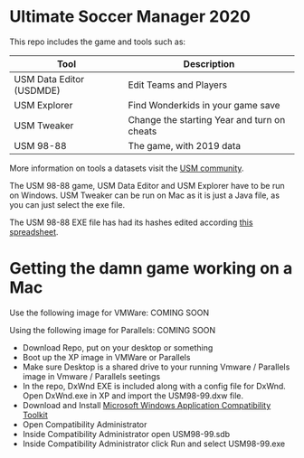 # Ultimate Soccer Manager 2020

This repo includes the game and tools such as:

| Tool | Description |
|---|---|
| USM Data Editor (USDMDE) | Edit Teams and Players |
| USM Explorer | Find Wonderkids in your game save |
| USM Tweaker | Change the starting Year and turn on cheats |
| USM 98-88 | The game, with 2019 data | 

More information on tools a datasets visit the [USM community](http://usm.dynamic-mess.com/downloads/tools/).

The USM 98-88 game, USM Data Editor and USM Explorer have to be run on Windows. USM Tweaker can be run on Mac as it is just a Java file, as you can just select the exe file.

The USM 98-88 EXE file has had its hashes edited according [this spreadsheet](https://docs.google.com/spreadsheets/d/17TogN3t7KEJG2iqTcW-Yw57upIHOR9e5NWLWhP6Dsq8/edit?fbclid=IwAR06JqrBO7tsmDdjwzfzbQGSjMY1l_-4p8SrMlgV5sCH8OSgP0IkvOCJCbA#gid=427331404).

# Getting the damn game working on a Mac

Use the following image for VMWare: COMING SOON

Using the following image for Parallels: COMING SOON

* Download Repo, put on your desktop or something
* Boot up the XP image in VMWare or Parallels
* Make sure Desktop is a shared drive to your running Vmware / Parallels image in Vmware / Parallels seetings 
* In the repo, DxWnd EXE is included along with a config file for DxWnd. Open DxWnd.exe in XP and import the USM98-99.dxw file.
* Download and Install [Microsoft Windows Application Compatibility Toolkit](https://download.cnet.com/Microsoft-Windows-Application-Compatibility-Toolkit/3000-2352_4-10067306.html)
* Open Compatibility Administrator
* Inside Compatibility Administrator open USM98-99.sdb
* Inside Compatibility Administrator click Run and select USM98-99.exe

